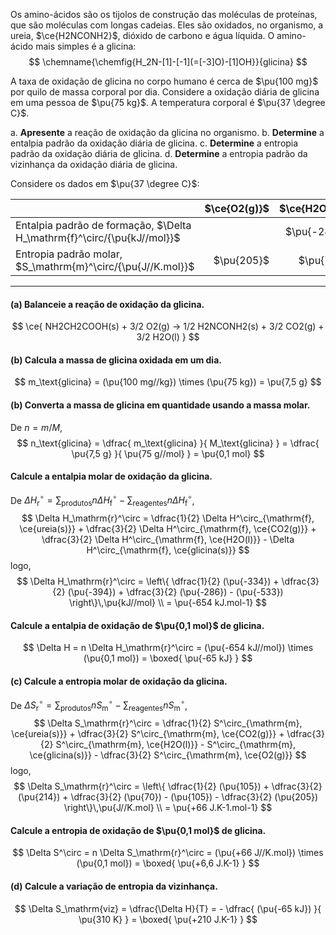 Os amino-ácidos são os tijolos de construção das moléculas de proteínas, que são moléculas com longas cadeias. Eles são oxidados, no organismo, a ureia, $\ce{H2NCONH2}$, dióxido de carbono e água líquida. O amino-ácido mais simples é a glicina:
$$
    \chemname{\chemfig{H_2N-[1]-[-1](=[-3]O)-[1]OH}}{glicina}
$$

A taxa de oxidação de glicina no corpo humano é cerca de $\pu{100 mg}$ por quilo de massa corporal por dia. Considere a oxidação diária de glicina em uma pessoa de $\pu{75 kg}$. A temperatura corporal é $\pu{37 \degree C}$.

a. **Apresente** a reação de oxidação da glicina no organismo.
b. **Determine** a entalpia padrão da oxidação diária de glicina.
c. **Determine** a entropia padrão da oxidação diária de glicina.
d. **Determine** a entropia padrão da vizinhança da oxidação diária de glicina.

Considere os dados em $\pu{37 \degree C}$:

|                                                                         | $\ce{O2(g)}$ | $\ce{H2O(l)}$ | $\ce{CO2(g)}$ | $\ce{ureia(s)}$ | $\ce{glicina(s)}$ |
| :---------------------------------------------------------------------- | -----------: | ------------: | ------------: | --------------: | ----------------: |
| Entalpia padrão de formação, $\Delta H_\mathrm{f}^\circ/{\pu{kJ//mol}}$ |              |   $\pu{-286}$ |   $\pu{-394}$ |     $\pu{-334}$ |       $\pu{-533}$ |
| Entropia padrão molar, $S_\mathrm{m}^\circ/{\pu{J//K.mol}}$             |   $\pu{205}$ |     $\pu{70}$ |    $\pu{214}$ |      $\pu{105}$ |        $\pu{105}$ |

---

#### **(a)** Balanceie a reação de oxidação da glicina.

$$
    \ce{ NH2CH2COOH(s) + 3/2 O2(g) -> 1/2 H2NCONH2(s) + 3/2 CO2(g) + 3/2 H2O(l) }
$$

#### **(b)** Calcula a massa de glicina oxidada em um dia.

$$
    m_\text{glicina} = (\pu{100 mg//kg}) \times (\pu{75 kg}) = \pu{7,5 g}
$$

#### **(b)** Converta a massa de glicina em quantidade usando a massa molar.

De $n = m/M$,
$$
    n_\text{glicina}
        = \dfrac{ m_\text{glicina} }{ M_\text{glicina} }
        = \dfrac{ \pu{7,5 g} }{ \pu{75 g//mol} } = \pu{0,1 mol}
$$

#### Calcule a entalpia molar de oxidação da glicina.

De $\Delta H_\mathrm{r}^\circ = \sum_\text{produtos} n \Delta H^\circ_\mathrm{f} - \sum_\text{reagentes} n \Delta H^\circ_\mathrm{f}$,
$$
   \Delta H_\mathrm{r}^\circ 
        = \dfrac{1}{2} \Delta H^\circ_{\mathrm{f}, \ce{ureia(s)}} 
        + \dfrac{3}{2} \Delta H^\circ_{\mathrm{f}, \ce{CO2(g)}} 
        + \dfrac{3}{2} \Delta H^\circ_{\mathrm{f}, \ce{H2O(l)}}
        - \Delta H^\circ_{\mathrm{f}, \ce{glicina(s)}}
$$
logo,
$$
   \Delta H_\mathrm{r}^\circ
        = \left\{ \dfrac{1}{2} (\pu{-334}) + \dfrac{3}{2} (\pu{-394}) + \dfrac{3}{2} (\pu{-286})  - (\pu{-533}) \right\}\,\pu{kJ//mol} \\
        = \pu{-654 kJ.mol-1}
$$

#### Calcule a entalpia de oxidação de $\pu{0,1 mol}$ de glicina.

$$
    \Delta H 
        = n \Delta H_\mathrm{r}^\circ
        = (\pu{-654 kJ//mol}) \times (\pu{0,1 mol})
        = \boxed{ \pu{-65 kJ} }
$$

#### **(c)** Calcule a entropia molar de oxidação da glicina.

De $\Delta S_\mathrm{r}^\circ = \sum_\text{produtos} n S^\circ_\mathrm{m} - \sum_\text{reagentes} n S^\circ_\mathrm{m}$,
$$
   \Delta S_\mathrm{r}^\circ 
        = \dfrac{1}{2} S^\circ_{\mathrm{m}, \ce{ureia(s)}} 
        + \dfrac{3}{2} S^\circ_{\mathrm{m}, \ce{CO2(g)}} 
        + \dfrac{3}{2} S^\circ_{\mathrm{m}, \ce{H2O(l)}}
        - S^\circ_{\mathrm{m}, \ce{glicina(s)}}
        - \dfrac{3}{2} S^\circ_{\mathrm{m}, \ce{O2(g)}}
$$
logo,
$$
   \Delta S_\mathrm{r}^\circ
      = \left\{ \dfrac{1}{2} (\pu{105}) + \dfrac{3}{2} (\pu{214}) + \dfrac{3}{2} (\pu{70})  - (\pu{105}) - \dfrac{3}{2} (\pu{205}) \right\}\,\pu{J//K.mol} \\
      = \pu{+66 J.K-1.mol-1}
$$

#### Calcule a entropia de oxidação de $\pu{0,1 mol}$ de glicina.

$$
    \Delta S^\circ 
        = n \Delta S_\mathrm{r}^\circ
        = (\pu{+66 J//K.mol}) \times (\pu{0,1 mol})
        = \boxed{ \pu{+6,6 J.K-1} }
$$

#### **(d)** Calcule a variação de entropia da vizinhança.

$$
    \Delta S_\mathrm{viz} 
        = \dfrac{\Delta H}{T}
        = - \dfrac{ (\pu{-65 kJ}) }{ \pu{310 K} } = \boxed{ \pu{+210 J.K-1} }
$$
